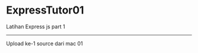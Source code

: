 # ExpressTutor01
Latihan Express js part 1

-------------------------
Upload ke-1 source dari mac 01
